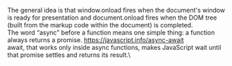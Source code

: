 The general idea is that window.onload fires when the document's window is ready for presentation and document.onload fires when the DOM tree (built from the markup code within the document) is completed.\
The word “async” before a function means one simple thing: a function always returns a promise. https://javascript.info/async-await  \
await, that works only inside async functions, makes JavaScript wait until that promise settles and returns its result.\
